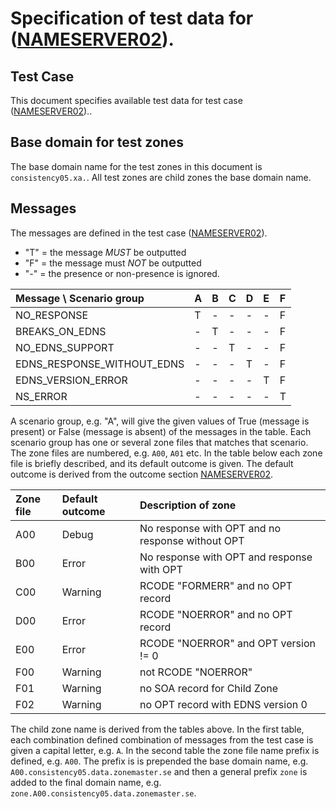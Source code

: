 # Specification of test data for ([NAMESERVER02]).

## Test Case
This document specifies available test data for test case ([NAMESERVER02])..

## Base domain for test zones

The base domain name for the test zones in this document is
`consistency05.xa.`. All test zones are child zones the base domain name.

## Messages
The messages are defined in the test case ([NAMESERVER02]).

* "T" = the message _MUST_ be outputted
* "F" = the message must _NOT_ be outputted
* "-" = the presence or non-presence is ignored.

Message \ Scenario group          | A | B | C | D | E | F
:---------------------------------|:--|:--|:--|:--|:--|:--
NO_RESPONSE                       | T | - | - | - | - | F
BREAKS_ON_EDNS                    | - | T | - | - | - | F
NO_EDNS_SUPPORT                   | - | - | T | - | - | F
EDNS_RESPONSE_WITHOUT_EDNS        | - | - | - | T | - | F
EDNS_VERSION_ERROR                | - | - | - | - | T | F
NS_ERROR                          | - | - | - | - | - | T 

A scenario group, e.g. "A", will give the given values of True (message
is present) or False (message is absent) of the messages in the table.
Each scenario group has one or several zone files that matches that
scenario. The zone files are numbered, e.g. `A00`, `A01` etc. In the
table below each zone file is briefly described, and its default
outcome is given. The default outcome is derived from the outcome section
[NAMESERVER02].

Zone file|Default outcome|Description of zone
:--------|:--------------|:----------------------------------------------------------------------------------------------
A00      |Debug          |No response with OPT and no response without OPT
B00      |Error          |No response with OPT and response with OPT
C00      |Warning        |RCODE "FORMERR" and no OPT record
D00      |Error          |RCODE "NOERROR" and no OPT record
E00      |Error          |RCODE "NOERROR" and OPT version != 0
F00      |Warning        |not RCODE "NOERROR"
F01      |Warning        |no SOA record for Child Zone
F02      |Warning        |no OPT record with EDNS version 0

The child zone name is derived from the tables above. In the first table, each combination
defined combination of messages from the test case is given a capital letter, e.g. `A`. In
the second table the zone file name prefix is defined, e.g. `A00`. The prefix is is prepended
the base domain name, e.g. `A00.consistency05.data.zonemaster.se` and then a general prefix
`zone` is added to the final domain name, e.g. `zone.A00.consistency05.data.zonemaster.se`.


[NAMESERVER02]:                  ../../specifications/tests/Nameserver-TP/nameserver02.md

